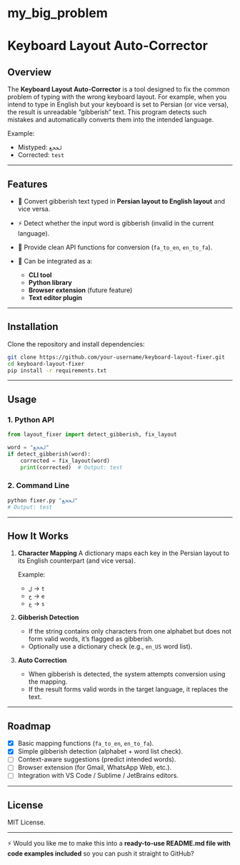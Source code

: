 # my_big_problem

# Keyboard Layout Auto-Corrector

## Overview

The **Keyboard Layout Auto-Corrector** is a tool designed to fix the common problem of typing with the wrong keyboard layout. For example, when you intend to type in English but your keyboard is set to Persian (or vice versa), the result is unreadable “gibberish” text. This program detects such mistakes and automatically converts them into the intended language.

Example:

* Mistyped: `لخخع`
* Corrected: `test`

---

## Features

* 🔄 Convert gibberish text typed in **Persian layout to English layout** and vice versa.
* ⚡ Detect whether the input word is gibberish (invalid in the current language).
* 📝 Provide clean API functions for conversion (`fa_to_en`, `en_to_fa`).
* 🔌 Can be integrated as a:

  * **CLI tool**
  * **Python library**
  * **Browser extension** (future feature)
  * **Text editor plugin**

---

## Installation

Clone the repository and install dependencies:

```bash
git clone https://github.com/your-username/keyboard-layout-fixer.git
cd keyboard-layout-fixer
pip install -r requirements.txt
```

---

## Usage

### 1. Python API

```python
from layout_fixer import detect_gibberish, fix_layout

word = "لخخع"
if detect_gibberish(word):
    corrected = fix_layout(word)
    print(corrected)  # Output: test
```

### 2. Command Line

```bash
python fixer.py "لخخع"
# Output: test
```

---

## How It Works

1. **Character Mapping**
   A dictionary maps each key in the Persian layout to its English counterpart (and vice versa).

   Example:

   * `ل` → `t`
   * `خ` → `e`
   * `ع` → `s`

2. **Gibberish Detection**

   * If the string contains only characters from one alphabet but does not form valid words, it’s flagged as gibberish.
   * Optionally use a dictionary check (e.g., `en_US` word list).

3. **Auto Correction**

   * When gibberish is detected, the system attempts conversion using the mapping.
   * If the result forms valid words in the target language, it replaces the text.

---

## Roadmap

* [x] Basic mapping functions (`fa_to_en`, `en_to_fa`).
* [x] Simple gibberish detection (alphabet + word list check).
* [ ] Context-aware suggestions (predict intended words).
* [ ] Browser extension (for Gmail, WhatsApp Web, etc.).
* [ ] Integration with VS Code / Sublime / JetBrains editors.

---

## License

MIT License.

---

⚡ Would you like me to make this into a **ready-to-use README.md file with code examples included** so you can push it straight to GitHub?
